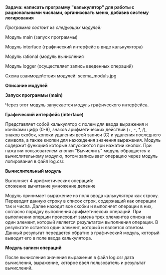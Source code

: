 

**Задача: написать программу "калькулятор" для работы с рациональными числами, организовать меню, добавив систему логирования**
 
*Программа состоит из следующих модулей:*

Модуль main (запуск программы)

Модуль interface (графический интерфейс в виде калькулятора)

Модуль rational (модуль вычисления

Модуль logger (осуществляет запись введенных операций)

Схема взаимодействия модулей: scema_moduls.jpg


**Описание модулей**


**Запуск программы (main)**

Через этот модуль запускается модуль графического интерфейса.

**Графический интерфейс (interface)**

Представляет собой калькулятор с полем для ввода выражения и конпками цифр (0-9), знаков арифметических действий (+, -, *, /), знаков скобок, копоки удаления всей записи (С) и удаления последнего символа, а также кнопки для нахождения значения выражения. Модуль содержит функцииб которые запускаются при нажатии кнопок. При нажатии пользователем кнопки "Вычислить" модуль обращается к вычислительному модулю, потом записывает операцию через модуль логирования в файл log.csr.

**Вычислительный модуль**

Выполняет 4 арифметических операций:  
 сложение 
 вычитание
 умножение 
 деление

Модуль принимает выражение из поля ввода калькулятора как строку. Переводит данную строку в список строк, содержащий как операции так и числа. Далее находит все скобки и выполняет операции в них, согласно порядку выполнения арифметичексих операций. При выполнении оперции происходит замена трех элементов списка на один элемент, который является результатом выполнения операции. В результате остается один элемент, который и является ответом. Данный результат передается обратно в графический модуль, который выводит его в поле ввода калькулятора.

**Модуль записи операций**

После вычисления значения выражения в файл log.csr дата вычисления, выражение, которое ввел пользователь и результат вычислений.
